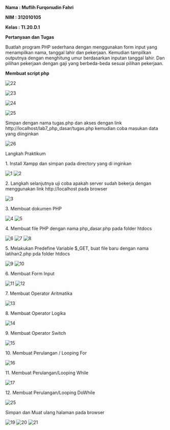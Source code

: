 <b> Nama : Muflih Furqonudin Fahri
<p> NIM  : 312010105
<p> Kelas : TI.20.D.1 </b>

<p> <b> Pertanyaan dan Tugas </b> 
<p> Buatlah program PHP sederhana dengan menggunakan form input yang menampilkan nama, tanggal lahir dan pekerjaan. Kemudian tampilkan outputnya dengan menghitung umur berdasarkan inputan tanggal lahir. Dan pilihan pekerjaan dengan gaji yang berbeda-beda sesuai pilihan pekerjaan. 
<p> <b> Membuat script php </b>

![22](https://user-images.githubusercontent.com/101880025/169534181-e2efc1f6-863b-421e-bf7a-6c60ab77603b.png)

![23](https://user-images.githubusercontent.com/101880025/169534238-907c0f39-a7cf-4dc2-9b19-c981faa1c3a2.png)

![24](https://user-images.githubusercontent.com/101880025/169534274-c41dd819-e1cb-430e-a7a9-5842569f5cf2.png)

![25](https://user-images.githubusercontent.com/101880025/169534311-a5926730-038e-4b22-9e89-918ce1aae4bf.png)
<p> Simpan dengan nama tugas.php dan akses dengan link http://localhost/lab7_php_dasar/tugas.php kemudian coba masukan data yang diinginkan

![26](https://user-images.githubusercontent.com/101880025/169534541-ea2228ad-64a3-4fd1-9af8-884191009c5f.png)
<p>
<p> Langkah Praktikum </b>
<p> 1. Install Xampp dan simpan pada directory yang di inginkan

![1](https://user-images.githubusercontent.com/101880025/169534827-638d7ef5-f2c9-45c6-a819-860cb03c4ff0.png)
![2](https://user-images.githubusercontent.com/101880025/169535427-8f210fce-e27d-4701-94a5-428734caece8.png)
<p> 2. Langkah selanjutnya uji coba apakah server sudah bekerja dengan menggunakan link http://localhost pada browser

![3](https://user-images.githubusercontent.com/101880025/169535344-7812370b-3023-41f2-b656-913a72cbb9e1.png)
<p> 3. Membuat dokumen PHP

![4](https://user-images.githubusercontent.com/101880025/169535618-2b1fc70d-c440-4c4e-9d10-3563f53e869b.png)
![5](https://user-images.githubusercontent.com/101880025/169535692-95316ef8-f1b1-47ec-accf-8b8b56051861.png)
<p> 4. Membuat file PHP dengan nama php_dasar.php pada folder htdocs
  
![6](https://user-images.githubusercontent.com/101880025/169535807-29cb4330-811e-4a8a-86f1-6428abf6a1c6.png)
![7](https://user-images.githubusercontent.com/101880025/169535836-b2c76804-afa9-40d9-885d-a8b824ea4c9f.png)
![8](https://user-images.githubusercontent.com/101880025/169536062-0e8bd2d1-fe16-46e6-aa16-cf0de3565710.png)
<p> 5. Melakukan Predefine Variable $_GET, buat file baru dengan nama latihan2.php pda folder htdocs

![9](https://user-images.githubusercontent.com/101880025/169536129-a211101d-854a-4da4-b41a-aaf25cb239ae.png)
![10](https://user-images.githubusercontent.com/101880025/169536184-379d6115-fb02-41dd-94b1-7b3c85c2ae35.png)
<p> 6. Membuat Form Input

![11](https://user-images.githubusercontent.com/101880025/169536523-d13eab20-b447-418b-b5d2-0720dd9022e7.png)
![12](https://user-images.githubusercontent.com/101880025/169536547-1fa6eba5-b4e5-4488-a43c-21dc7ed8e617.png)
<p> 7. Membuat Operator Aritmatika

![13](https://user-images.githubusercontent.com/101880025/169536590-3d84b36b-905f-411f-9c9b-c36f242a8faa.png)
<p> 8. Membuat Operator Logika

![14](https://user-images.githubusercontent.com/101880025/169536635-2dd26029-801a-426a-94a9-2dae1ab7e475.png)
<p> 9. Membuat Operator Switch

![15](https://user-images.githubusercontent.com/101880025/169536704-1244c7c9-3be9-479c-843d-b2c3f65b49a9.png)
<p> 10. Membuat Perulangan / Looping For

![16](https://user-images.githubusercontent.com/101880025/169536808-f69f1d18-1f3a-4e6c-b331-a2594cd086f8.png)
<p> 11. Membuat Perulangan/Looping While

![17](https://user-images.githubusercontent.com/101880025/169536842-7bb31c05-a80f-41eb-952c-8c68be09644c.png)
<p> 12. Membuat Perulangan/Looping DoWhile

![25](https://user-images.githubusercontent.com/101880025/169537146-4ce0278d-731a-4168-9581-9702f59bc0eb.png)
<p> Simpan dan Muat ulang halaman pada browser

![19](https://user-images.githubusercontent.com/101880025/169537308-99675c35-ed88-4115-b58f-416c5a4ad22a.png)
![20](https://user-images.githubusercontent.com/101880025/169537320-9f14ac0f-8428-46ff-aa2c-0a70158e1dfb.png)
![21](https://user-images.githubusercontent.com/101880025/169537324-5a5c24d3-ba7c-4a9d-84fb-20843a2090f5.png)


